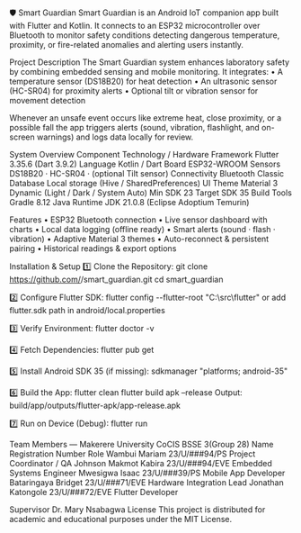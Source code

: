 🛡️ Smart Guardian
Smart Guardian is an Android IoT companion app built with Flutter and Kotlin. It connects to an ESP32 microcontroller over Bluetooth to monitor safety conditions detecting dangerous temperature, proximity, or fire-related anomalies and alerting users instantly.

Project Description
The Smart Guardian system enhances laboratory safety by combining embedded sensing and mobile monitoring.
It integrates:
• A temperature sensor (DS18B20) for heat detection
• An ultrasonic sensor (HC-SR04) for proximity alerts
• Optional tilt or vibration sensor for movement detection

Whenever an unsafe event occurs like extreme heat, close proximity, or a possible fall the app triggers alerts (sound, vibration, flashlight, and on-screen warnings) and logs data locally for review.

System Overview
Component Technology / Hardware
Framework Flutter 3.35.6 (Dart 3.9.2)
Language Kotlin / Dart
Board ESP32-WROOM
Sensors DS18B20 · HC-SR04 · (optional Tilt sensor)
Connectivity Bluetooth Classic
Database Local storage (Hive / SharedPreferences)
UI Theme Material 3 Dynamic (Light / Dark / System Auto)
Min SDK 23
Target SDK 35
Build Tools Gradle 8.12
Java Runtime JDK 21.0.8 (Eclipse Adoptium Temurin)

Features
• ESP32 Bluetooth connection
• Live sensor dashboard with charts
• Local data logging (offline ready)
• Smart alerts (sound · flash · vibration)
• Adaptive Material 3 themes
• Auto-reconnect & persistent pairing
• Historical readings & export options

Installation & Setup
1️⃣ Clone the Repository:
git clone https://github.com/<your-username>/smart_guardian.git
cd smart_guardian

2️⃣ Configure Flutter SDK:
flutter config --flutter-root "C:\src\flutter"
or add flutter.sdk path in android/local.properties

3️⃣ Verify Environment:
flutter doctor -v

4️⃣ Fetch Dependencies:
flutter pub get

5️⃣ Install Android SDK 35 (if missing):
sdkmanager "platforms; android-35"

6️⃣ Build the App:
flutter clean
flutter build apk –release
Output: build/app/outputs/flutter-apk/app-release.apk

7️⃣ Run on Device (Debug):
flutter run

Team Members — Makerere University CoCIS BSSE 3(Group 28)
Name Registration Number Role
Wambui Mariam 23/U/###94/PS Project Coordinator / QA
Johnson Makmot Kabira 23/U/###94/EVE Embedded Systems Engineer
Mwesigwa Isaac 23/U/###39/PS Mobile App Developer
Bataringaya Bridget 23/U/###71/EVE Hardware Integration Lead
Jonathan Katongole 23/U/###72/EVE Flutter Developer

Supervisor
Dr. Mary Nsabagwa
License
This project is distributed for academic and educational purposes under the MIT License.
